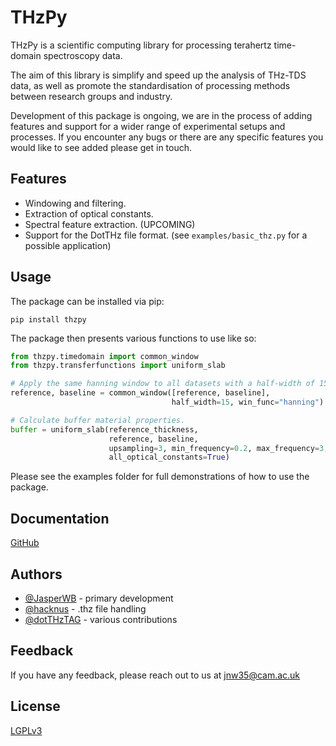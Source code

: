 # THzPy

THzPy is a scientific computing library for processing terahertz time-domain spectroscopy data.

The aim of this library is simplify and speed up the analysis of THz-TDS data, as well as promote the standardisation
of processing methods between research groups and industry.

Development of this package is ongoing, we are in the process of adding features and support for a wider range of
experimental setups and processes.
If you encounter any bugs or there are any specific features you would like to see added please get in touch.

## Features

- Windowing and filtering.
- Extraction of optical constants.
- Spectral feature extraction. (UPCOMING)
- Support for the DotTHz file format. (see `examples/basic_thz.py` for a possible application)

## Usage

The package can be installed via pip:

```shell
pip install thzpy
```

The package then presents various functions to use like so:

```python
from thzpy.timedomain import common_window
from thzpy.transferfunctions import uniform_slab

# Apply the same hanning window to all datasets with a half-width of 15 ps.
reference, baseline = common_window([reference, baseline],
                                    half_width=15, win_func="hanning")

# Calculate buffer material properties.
buffer = uniform_slab(reference_thickness,
                      reference, baseline,
                      upsampling=3, min_frequency=0.2, max_frequency=3,
                      all_optical_constants=True)
```             

Please see the examples folder for full demonstrations of how to use the package.

## Documentation

[GitHub](https://github.com/dotTHzTAG/thzpy)

## Authors

- [@JasperWB](https://www.github.com/JasperWB) - primary development
- [@hacknus](https://github.com/hacknus) - .thz file handling
- [@dotTHzTAG](https://www.github.com/dotTHzTAG) - various contributions

## Feedback

If you have any feedback, please reach out to us at jnw35@cam.ac.uk

## License

[LGPLv3](https://www.gnu.org/licenses/lgpl-3.0.html)
